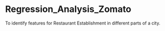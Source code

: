 # Regression_Analysis_Zomato
To identify features for Restaurant Establishment in different parts of a city. 
